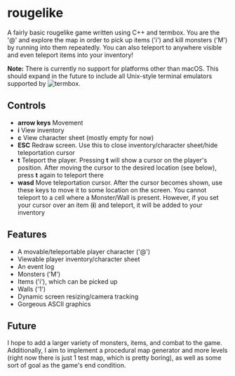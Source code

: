 # rougelike

A fairly basic rougelike game written using C++ and termbox. You are the '@' and explore the map in order
to pick up items ('i') and kill monsters ('M') by running into them repeatedly. You can also teleport to anywhere
visible and even teleport items into your inventory!

**Note:** There is currently no support for platforms other than macOS. This should expand in the future to include
all Unix-style terminal emulators supported by ![termbox](https://github.com/nsf/termbox).

## Controls

- **arrow keys** Movement
- **i** View inventory
- **c** View character sheet (mostly empty for now)
- **ESC** Redraw screen. Use this to close inventory/character sheet/hide teleportation cursor
- **t** Teleport the player. Pressing **t** will show a cursor on the player's position. After
moving the cursor to the desired location (see below), press **t** again to teleport there
- **wasd** Move teleportation cursor. After the cursor becomes shown, use these keys to move it
to some location on the screen. You cannot teleport to a cell where a Monster/Wall is present.
However, if you set your cursor over an item (**i**) and teleport, it will be added to your
inventory

## Features

- A movable/teleportable player character ('@')
- Viewable player inventory/character sheet
- An event log
- Monsters ('M')
- Items ('i'), which can be picked up
- Walls ('1')
- Dynamic screen resizing/camera tracking
- Gorgeous ASCII graphics

## Future

I hope to add a larger variety of monsters, items, and combat to the game. Additionally, I aim to
implement a procedural map generator and more levels (right now there is just 1 test map, which is pretty boring),
as well as some sort of goal as the game's end condition.
